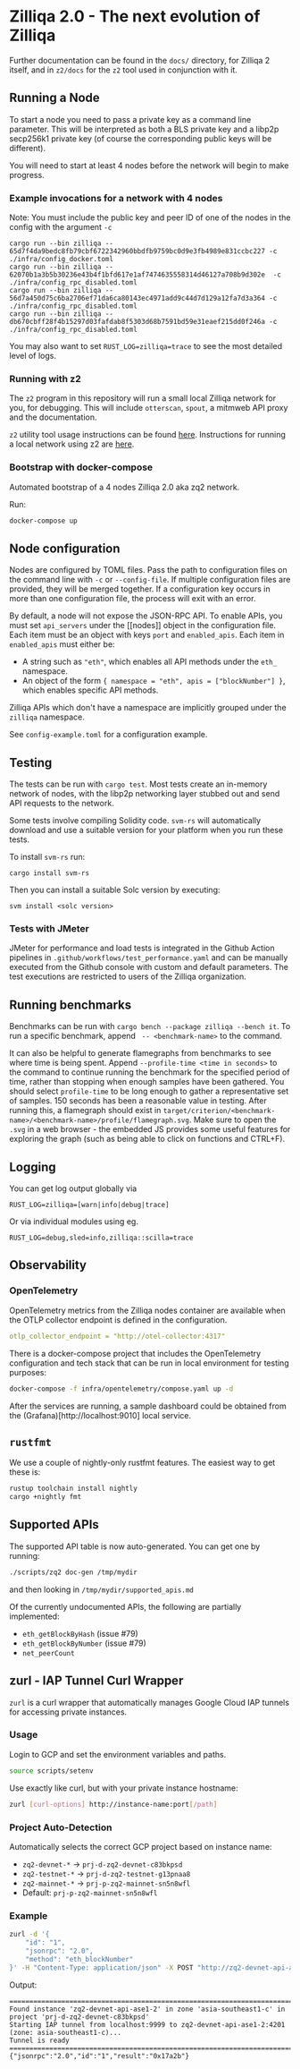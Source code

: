 # Zilliqa 2.0 - The next evolution of Zilliqa

Further documentation can be found in the `docs/` directory, for Zilliqa 2 itself, and in `z2/docs` for the `z2` tool used in conjunction with it.

## Running a Node

To start a node you need to pass a private key as a command line parameter.
This will be interpreted as both a BLS private key and a libp2p secp256k1 private key (of course the corresponding public keys will be different).

You will need to start at least 4 nodes before the network will begin to make progress.

### Example invocations for a network with 4 nodes

Note: You must include the public key and peer ID of one of the nodes in the config with the argument `-c`

```
cargo run --bin zilliqa -- 65d7f4da9bedc8fb79cbf6722342960bbdfb9759bc0d9e3fb4989e831ccbc227 -c ./infra/config_docker.toml
cargo run --bin zilliqa -- 62070b1a3b5b30236e43b4f1bfd617e1af7474635558314d46127a708b9d302e  -c ./infra/config_rpc_disabled.toml
cargo run --bin zilliqa -- 56d7a450d75c6ba2706ef71da6ca80143ec4971add9c44d7d129a12fa7d3a364 -c ./infra/config_rpc_disabled.toml
cargo run --bin zilliqa -- db670cbff28f4b15297d03fafdab8f5303d68b7591bd59e31eaef215dd0f246a -c ./infra/config_rpc_disabled.toml
```

You may also want to set `RUST_LOG=zilliqa=trace` to see the most detailed level of logs.

### Running with z2

The `z2` program in this repository will run a small local Zilliqa network for you, for debugging. This will include `otterscan`, `spout`, a mitmweb API proxy and the documentation.

`z2` utility tool usage instructions can be found [here](./z2/docs/README.md). Instructions for running a local network using z2 are [here](./z2/docs/local-network.md).


### Bootstrap with docker-compose

Automated bootstrap of a 4 nodes Zilliqa 2.0 aka zq2 network.

Run:

```bash
docker-compose up
```

## Node configuration

Nodes are configured by TOML files.
Pass the path to configuration files on the command line with `-c` or `--config-file`.
If multiple configuration files are provided, they will be merged together.
If a configuration key occurs in more than one configuration file, the process will exit with an error.

By default, a node will not expose the JSON-RPC API.
To enable APIs, you must set `api_servers` under the [[nodes]] object in the configuration file.
Each item must be an object with keys `port` and `enabled_apis`.
Each item in `enabled_apis` must either be:

* A string such as `"eth"`, which enables all API methods under the `eth_` namespace.
* An object of the form `{ namespace = "eth", apis = ["blockNumber"] }`, which enables specific API methods.

Zilliqa APIs which don't have a namespace are implicitly grouped under the `zilliqa` namespace.

See `config-example.toml` for a configuration example.

## Testing

The tests can be run with `cargo test`.
Most tests create an in-memory network of nodes, with the libp2p networking layer stubbed out and send API requests to the network.

Some tests involve compiling Solidity code.
`svm-rs` will automatically download and use a suitable version for your platform when you run these tests.

To install `svm-rs` run:

```
cargo install svm-rs
```

Then you can install a suitable Solc version by executing:

```
svm install <solc version>
```

### Tests with JMeter

JMeter for performance and load tests is integrated in the Github Action pipelines in `.github/workflows/test_performance.yaml` and can be manually executed from the Github console with custom and default parameters. The test executions are restricted to users of the Zilliqa organization.

## Running benchmarks

Benchmarks can be run with `cargo bench --package zilliqa --bench it`.
To run a specific benchmark, append ` -- <benchmark-name>` to the command.

It can also be helpful to generate flamegraphs from benchmarks to see where time is being spent.
Append `--profile-time <time in seconds>` to the command to continue running the benchmark for the specified period of time, rather than stopping when enough samples have been gathered.
You should select `profile-time` to be long enough to gather a representative set of samples.
150 seconds has been a reasonable value in testing.
After running this, a flamegraph should exist in `target/criterion/<benchmark-name>/<benchmark-name>/profile/flamegraph.svg`.
Make sure to open the `.svg` in a web browser - the embedded JS provides some useful features for exploring the graph (such as being able to click on functions and CTRL+F).

## Logging

You can get log output globally via

```unset
RUST_LOG=zilliqa=[warn|info|debug|trace]
```

Or via individual modules using eg.

```unset
RUST_LOG=debug,sled=info,zilliqa::scilla=trace
```

## Observability

### OpenTelemetry

OpenTelemetry metrics from the Zilliqa nodes container are available when the OTLP collector endpoint is defined in the configuration.

```yaml
otlp_collector_endpoint = "http://otel-collector:4317"
```

There is a docker-compose project that includes the OpenTelemetry configuration and tech stack that can be run in local environment for testing purposes:

```bash
docker-compose -f infra/opentelemetry/compose.yaml up -d
```

After the services are running, a sample dashboard could be obtained from the (Grafana)[http://localhost:9010] local service.

## `rustfmt`

We use a couple of nightly-only rustfmt features. The easiest way to get these is:

```sh
rustup toolchain install nightly
cargo +nightly fmt
```

## Supported APIs

The supported API table is now auto-generated. You can get one by running:

```sh
./scripts/zq2 doc-gen /tmp/mydir
```

and then looking in `/tmp/mydir/supported_apis.md`

Of the currently undocumented APIs, the following are partially implemented:

  * `eth_getBlockByHash` (issue #79)
  * `eth_getBlockByNumber` (issue #79)
  * `net_peerCount`

## zurl - IAP Tunnel Curl Wrapper

`zurl` is a curl wrapper that automatically manages Google Cloud IAP tunnels for accessing private instances.

### Usage

Login to GCP and set the environment variables and paths.

```sh
source scripts/setenv
```

Use exactly like curl, but with your private instance hostname:

```bash
zurl [curl-options] http://instance-name:port[/path]
```

### Project Auto-Detection

Automatically selects the correct GCP project based on instance name:
- `zq2-devnet-*` → `prj-d-zq2-devnet-c83bkpsd`
- `zq2-testnet-*` → `prj-d-zq2-testnet-g13pnaa8`
- `zq2-mainnet-*` → `prj-p-zq2-mainnet-sn5n8wfl`
- Default: `prj-p-zq2-mainnet-sn5n8wfl`

### Example

```bash
zurl -d '{
    "id": "1",
    "jsonrpc": "2.0", 
    "method": "eth_blockNumber"
}' -H "Content-Type: application/json" -X POST "http://zq2-devnet-api-ase1-2:4201"
```

Output:
```
====================================================================================
Found instance 'zq2-devnet-api-ase1-2' in zone 'asia-southeast1-c' in project 'prj-d-zq2-devnet-c83bkpsd'
Starting IAP tunnel from localhost:9999 to zq2-devnet-api-ase1-2:4201 (zone: asia-southeast1-c)...
Tunnel is ready
====================================================================================
{"jsonrpc":"2.0","id":"1","result":"0x17a2b"}
```